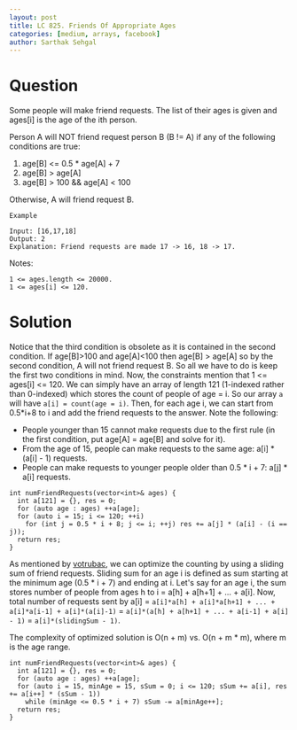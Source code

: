 ```yaml
---
layout: post
title: LC 825. Friends Of Appropriate Ages
categories: [medium, arrays, facebook]
author: Sarthak Sehgal
---
```

# Question
Some people will make friend requests. The list of their ages is given and ages[i] is the age of the ith person.

Person A will NOT friend request person B (B != A) if any of the following conditions are true:
1. age[B] <= 0.5 * age[A] + 7
2. age[B] > age[A]
3. age[B] > 100 && age[A] < 100

Otherwise, A will friend request B.

```
Example

Input: [16,17,18]
Output: 2
Explanation: Friend requests are made 17 -> 16, 18 -> 17.
```

Notes:
```
1 <= ages.length <= 20000.
1 <= ages[i] <= 120.
```

# Solution
Notice that the third condition is obsolete as it is contained in the second condition. If age[B]>100 and age[A]<100 then age[B] > age[A] so by the second condition, A will not friend request B. So all we have to do is keep the first two conditions in mind. Now, the constraints mention that 1 <= ages[i] <= 120. We can simply have an array of length 121 (1-indexed rather than 0-indexed) which stores the count of people of age = i. So our array `a` will have `a[i] = count(age = i)`. Then, for each age i, we can start from 0.5*i+8 to i and add the friend requests to the answer. Note the following:
- People younger than 15 cannot make requests due to the first rule (in the first condition, put age[A] = age[B] and solve for it).
- From the age of 15, people can make requests to the same age: a[i] * (a[i] - 1) requests.
- People can make requests to younger people older than 0.5 * i + 7: a[j] * a[i] requests.
```
int numFriendRequests(vector<int>& ages) {
  int a[121] = {}, res = 0;
  for (auto age : ages) ++a[age];
  for (auto i = 15; i <= 120; ++i)
    for (int j = 0.5 * i + 8; j <= i; ++j) res += a[j] * (a[i] - (i == j));
  return res;
}
```

As mentioned by [votrubac](https://leetcode.com/problems/friends-of-appropriate-ages/discuss/126930/C%2B%2B-5-lines-O(n)-sliding-sum), we can optimize the counting by using a sliding sum of friend requests. Sliding sum for an age i is defined as sum starting at the minimum age (0.5 * i + 7) and ending at i. Let's say for an age i, the sum stores number of people from ages h to i = a[h] + a[h+1] + ... + a[i]. Now, total number of requests sent by a[i] = `a[i]*a[h] + a[i]*a[h+1] + ... + a[i]*a[i-1] + a[i]*(a[i]-1)` = `a[i]*(a[h] + a[h+1] + ... + a[i-1] + a[i] - 1)` = `a[i]*(slidingSum - 1)`.

The complexity of optimized solution is O(n + m) vs. O(n + m * m), where m is the age range.
```
int numFriendRequests(vector<int>& ages) {
  int a[121] = {}, res = 0;
  for (auto age : ages) ++a[age];
  for (auto i = 15, minAge = 15, sSum = 0; i <= 120; sSum += a[i], res += a[i++] * (sSum - 1))
    while (minAge <= 0.5 * i + 7) sSum -= a[minAge++];
  return res;
}
```